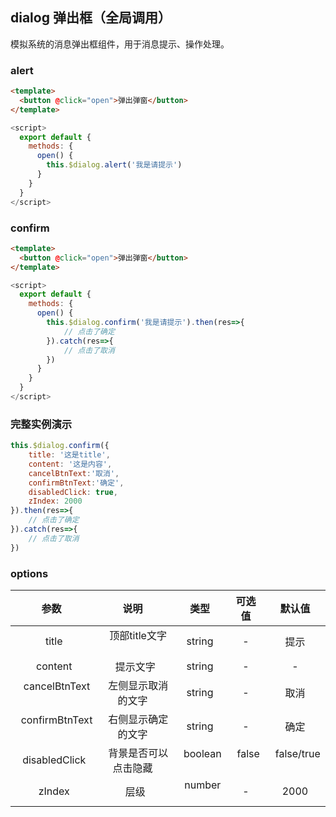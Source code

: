 ## dialog 弹出框（全局调用）

模拟系统的消息弹出框组件，用于消息提示、操作处理。

### alert

```html
<template>
  <button @click="open">弹出弹窗</button>
</template>
```

```javascript
<script>
  export default {
    methods: {
      open() {
        this.$dialog.alert('我是请提示')
      }
    }
  }
</script>
```

### confirm

```html
<template>
  <button @click="open">弹出弹窗</button>
</template>
```

```javascript
<script>
  export default {
    methods: {
      open() {
        this.$dialog.confirm('我是请提示').then(res=>{
            // 点击了确定
        }).catch(res=>{
            // 点击了取消
        })
      }
    }
  }
</script>
```
### 完整实例演示

```javascript
this.$dialog.confirm({
    title: '这是title',
    content: '这是内容',
    cancelBtnText:'取消',
    confirmBtnText:'确定',
    disabledClick: true,
    zIndex: 2000
}).then(res=>{
    // 点击了确定
}).catch(res=>{
    // 点击了取消
})
```

### options

| 参数   | 说明    |  类型  |  可选值 | 默认值|
| :----: | :----:   | :----: |:----: |:----: |
|   title    |   顶部title文字    |   string    |  -    |  提示    |
|   content    |   提示文字    |   string    |  -    |  -    |
|   cancelBtnText    |   左侧显示取消的文字    |   string    |  -    |  取消    |
|   confirmBtnText    |   右侧显示确定的文字    |   string    |  -    |  确定    |
|   disabledClick    |   背景是否可以点击隐藏    |   boolean    |  false    |  false/true    |
|   zIndex    |   层级    |   number    |  -    |  2000    |
